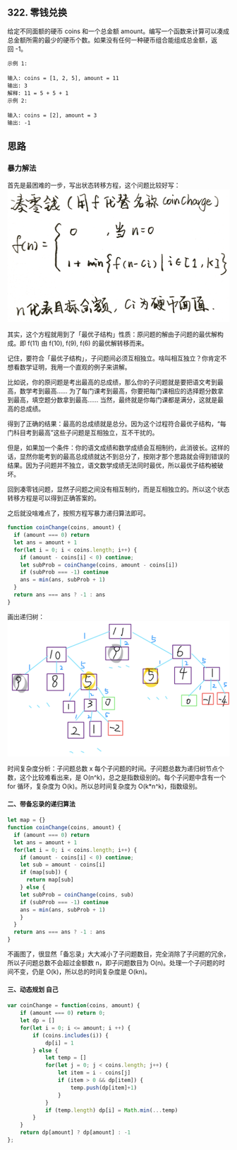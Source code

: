 ## 322. 零钱兑换
给定不同面额的硬币 coins 和一个总金额 amount。编写一个函数来计算可以凑成总金额所需的最少的硬币个数。如果没有任何一种硬币组合能组成总金额，返回 -1。

```
示例 1:

输入: coins = [1, 2, 5], amount = 11
输出: 3 
解释: 11 = 5 + 5 + 1
示例 2:

输入: coins = [2], amount = 3
输出: -1
```

## 思路
### 暴力解法
首先是最困难的一步，写出状态转移方程，这个问题比较好写：
![image](./img/5.png)

其实，这个方程就用到了「最优子结构」性质：原问题的解由子问题的最优解构成。即 f(11) 由 f(10), f(9), f(6) 的最优解转移而来。

记住，要符合「最优子结构」，子问题间必须互相独立。啥叫相互独立？你肯定不想看数学证明，我用一个直观的例子来讲解。

比如说，你的原问题是考出最高的总成绩，那么你的子问题就是要把语文考到最高，数学考到最高...... 为了每门课考到最高，你要把每门课相应的选择题分数拿到最高，填空题分数拿到最高...... 当然，最终就是你每门课都是满分，这就是最高的总成绩。

得到了正确的结果：最高的总成绩就是总分。因为这个过程符合最优子结构，“每门科目考到最高”这些子问题是互相独立，互不干扰的。

但是，如果加一个条件：你的语文成绩和数学成绩会互相制约，此消彼长。这样的话，显然你能考到的最高总成绩就达不到总分了，按刚才那个思路就会得到错误的结果。因为子问题并不独立，语文数学成绩无法同时最优，所以最优子结构被破坏。

回到凑零钱问题，显然子问题之间没有相互制约，而是互相独立的。所以这个状态转移方程是可以得到正确答案的。

之后就没啥难点了，按照方程写暴力递归算法即可。

```javascript
function coinChange(coins, amount) {
  if (amount === 0) return
  let ans = amount + 1
  for(let i = 0; i < coins.length; i++) {
    if (amount - coins[i] < 0) continue;
    let subProb = coinChange(coins, amount - coins[i])
    if (subProb === -1) continue
    ans = min(ans, subProb + 1)
  }
  return ans === ans ? -1 : ans
}
```
画出递归树：
![image](./img/6.png)

时间复杂度分析：子问题总数 x 每个子问题的时间。子问题总数为递归树节点个数，这个比较难看出来，是 O(n^k)，总之是指数级别的。每个子问题中含有一个 for 循环，复杂度为 O(k)。所以总时间复杂度为 O(k*n^k)，指数级别。

#### 二、带备忘录的递归算法

```javascript
let map = {}
function coinChange(coins, amount) {
  if (amount === 0) return
  let ans = amount + 1
  for(let i = 0; i < coins.length; i++) {
    if (amount - coins[i] < 0) continue;
    let sub = amount - coins[i]
    if (map[sub]) {
      return map[sub]
    } else {
    let subProb = coinChange(coins, sub)
    if (subProb === -1) continue
    ans = min(ans, subProb + 1)
    }
  }
  return ans === ans ? -1 : ans
}
```
不画图了，很显然「备忘录」大大减小了子问题数目，完全消除了子问题的冗余，所以子问题总数不会超过金额数 n，即子问题数目为 O(n)。处理一个子问题的时间不变，仍是 O(k)，所以总的时间复杂度是 O(kn)。

#### 三、动态规划 自己
```javascript
var coinChange = function(coins, amount) {
    if (amount === 0) return 0;
    let dp = []
    for(let i = 0; i <= amount; i ++) {
        if (coins.includes(i)) {
            dp[i] = 1
        } else {
            let temp = []
            for(let j = 0; j < coins.length; j++) {
                let item = i - coins[j]
                if (item > 0 && dp[item]) {
                    temp.push(dp[item]+1)
                }
            }
            if (temp.length) dp[i] = Math.min(...temp)
        }
    }
    return dp[amount] ? dp[amount] : -1
};
```

